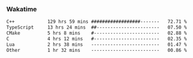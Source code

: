 ### Wakatime
<!--START_SECTION:waka-->

```txt
C++            129 hrs 59 mins ##################-------   72.71 %
TypeScript     13 hrs 24 mins  ##-----------------------   07.50 %
CMake          5 hrs 8 mins    #------------------------   02.88 %
C              4 hrs 12 mins   #------------------------   02.35 %
Lua            2 hrs 38 mins   -------------------------   01.47 %
Other          1 hr 32 mins    -------------------------   00.86 %
```

<!--END_SECTION:waka-->
